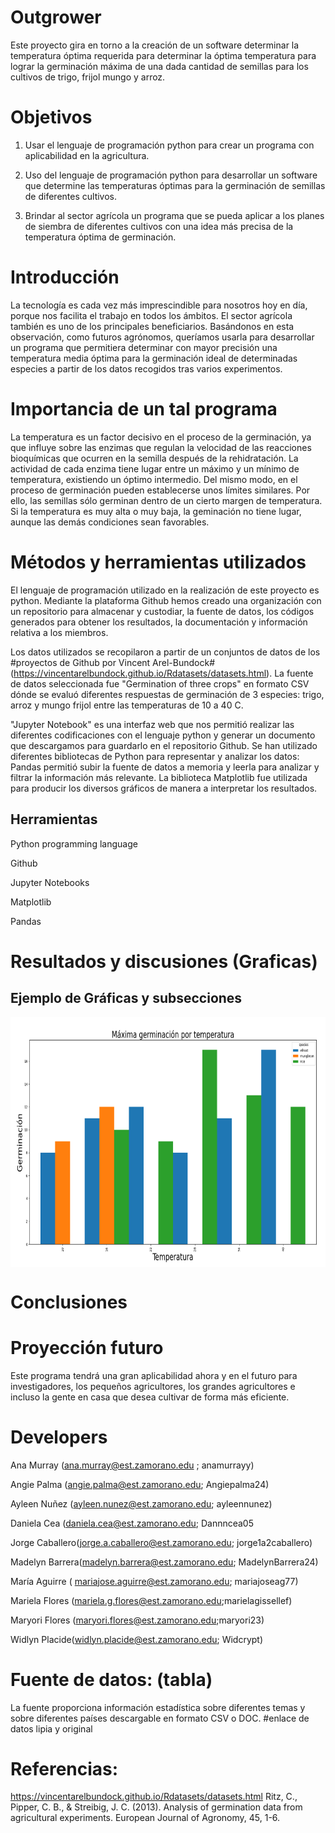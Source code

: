 # Outgrower
Este proyecto gira en torno a la creación de un software determinar la temperatura óptima requerida para determinar la óptima temperatura para lograr la germinación máxima de una dada cantidad de semillas para los cultivos de trigo, frijol mungo y arroz. 

# Objetivos 
1. Usar el lenguaje de programación python para crear un programa con aplicabilidad en la agricultura. 

2. Uso del lenguaje de programación python para desarrollar un software que determine las temperaturas óptimas para la germinación de semillas de diferentes cultivos. 

3. Brindar al sector agrícola un programa que se pueda aplicar a los planes de siembra de diferentes cultivos con una idea más precisa de la temperatura óptima de germinación. 

# Introducción 
La tecnología es cada vez más imprescindible para nosotros hoy en día, porque nos facilita el trabajo en todos los ámbitos.
El sector agrícola también es uno de los principales beneficiarios. Basándonos en esta observación, como futuros agrónomos, queríamos usarla para
desarrollar un programa que permitiera determinar con mayor precisión una temperatura media óptima para la germinación ideal de determinadas especies a partir de los datos recogidos tras varios experimentos.

# Importancia de un tal programa
La temperatura es un factor decisivo en el proceso de la germinación, ya que influye
sobre las enzimas que regulan la velocidad de las reacciones bioquímicas que ocurren en la
semilla después de la rehidratación. La actividad de cada enzima tiene lugar entre un máximo y
un mínimo de temperatura, existiendo un óptimo intermedio. Del mismo modo, en el proceso
de germinación pueden establecerse unos límites similares. Por ello, las semillas sólo germinan
dentro de un cierto margen de temperatura. Si la temperatura es muy alta o muy baja, la
geminación no tiene lugar, aunque las demás condiciones sean favorables.


# Métodos y herramientas utilizados  
El lenguaje de programación utilizado en la realización de este proyecto es python. Mediante la plataforma Github hemos creado una organización con un repositorio para almacenar y custodiar, la fuente de datos, los códigos generados para obtener los resultados, la documentación y información relativa a los miembros.

Los datos utilizados se recopilaron a partir de un conjuntos de datos de los #proyectos de Github por Vincent Arel-Bundock#(https://vincentarelbundock.github.io/Rdatasets/datasets.html). La fuente de datos seleccionada fue "Germination of three crops" en formato CSV dónde se evaluó diferentes respuestas de germinación de 3 especies: trigo, arroz y mungo frijol entre las temperaturas de 10 a 40 C.

"Jupyter Notebook" es una interfaz web que nos permitió realizar las diferentes codificaciones con el lenguaje python y generar un documento que descargamos para guardarlo en el repositorio Github.
Se han utilizado diferentes bibliotecas de Python para representar y analizar los datos:
Pandas permitió subir la fuente de datos a memoria y leerla para analizar y filtrar la información más relevante.
La biblioteca Matplotlib fue utilizada para producir los diversos gráficos de manera a  interpretar los resultados.
## Herramientas 
Python programming language

Github 

Jupyter Notebooks 

Matplotlib

Pandas 

#	Resultados y discusiones (Graficas)

## Ejemplo de Gráficas y subsecciones

<img height="400" src="https://github.com/TEA-Outgrowers/Outgrower/blob/main/graph_germinated_max.png" align="middle"> 

# Conclusiones

# Proyección futuro 
Este programa tendrá una gran aplicabilidad ahora y en el futuro para investigadores, los pequeños agricultores, los grandes agricultores e incluso la gente en casa que desea cultivar de forma más eficiente. 

# Developers 
Ana Murray (ana.murray@est.zamorano.edu ; anamurrayy) 

Angie Palma (angie.palma@est.zamorano.edu; Angiepalma24)

Ayleen Nuñez (ayleen.nunez@est.zamorano.edu; ayleennunez)

Daniela Cea (daniela.cea@est.zamorano.edu; Dannncea05

Jorge Caballero(jorge.a.caballero@est.zamorano.edu; jorge1a2caballero)

Madelyn Barrera(madelyn.barrera@est.zamorano.edu; MadelynBarrera24)

María Aguirre ( mariajose.aguirre@est.zamorano.edu; mariajoseag77)

Mariela Flores (mariela.g.flores@est.zamorano.edu;marielagissellef)

Maryori Flores (maryori.flores@est.zamorano.edu;maryori23)

Widlyn Placide(widlyn.placide@est.zamorano.edu; Widcrypt) 


# Fuente de datos: (tabla)
La fuente proporciona información estadística sobre diferentes temas y sobre diferentes países descargable en formato CSV o DOC.
#enlace de datos lipia y original

# Referencias: 

https://vincentarelbundock.github.io/Rdatasets/datasets.html 
Ritz, C., Pipper, C. B., & Streibig, J. C. (2013). Analysis of germination data from agricultural experiments. European Journal of Agronomy, 45, 1-6.
